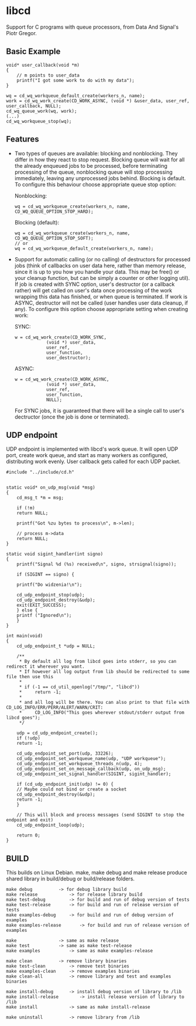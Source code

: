 # libcd

Support for C programs with queue processors, from Data And Signal's Piotr Gregor.


## Basic Example

```
void* user_callback(void *m)
{
    // m points to user_data 
    printf("I got some work to do with my data");
}

wq = cd_wq_workqueue_default_create(workers_n, name);
work = cd_wq_work_create(CD_WORK_ASYNC, (void *) &user_data, user_ref, user_callback, NULL);	
cd_wq_queue_work(wq, work);
(...)
cd_wq_workqueue_stop(wq);
```

## Features

- Two types of queues are available: blocking and nonblocking. They differ in how they react to stop request. Blocking queue will wait for all the already enqueued jobs to be processed, before terminating processing of the queue, nonblocking queue will stop processing immediately, leaving any unprocessed jobs behind. Blocking is default. To configure this behaviour choose appropriate queue stop option:

	Nonblocking:
	```
	wq = cd_wq_workqueue_create(workers_n, name, CD_WQ_QUEUE_OPTION_STOP_HARD);
	```

	Blocking (default):
	```
	wq = cd_wq_workqueue_create(workers_n, name, CD_WQ_QUEUE_OPTION_STOP_SOFT);
	// or
	wq = cd_wq_workqueue_default_create(workers_n, name);
	```

- Support for automatic calling (or no calling) of destructors for processed jobs (think of callbacks on user data here, rather than memory release, since it is up to you how you handle your data. This may be free() or your cleanup function, but can be simply a counter or other logging util). If job is created with SYNC option, user's destructor (or a callback rather) will get called on user's data once processing of the work wrapping this data has finished, or when queue is terminated. If work is ASYNC, destructor will not be called (user handles user data cleanup, if any). To configure this option choose appropriate setting when creating work:

	SYNC:
	```
	w = cd_wq_work_create(CD_WORK_SYNC, 
				(void *) user_data, 
				user_ref,
				user_function,
				user_destructor);
	```

	ASYNC:
	```
	w = cd_wq_work_create(CD_WORK_ASYNC, 
				(void *) user_data, 
				user_ref, 
				user_function, 
				NULL);
	``` 

	For SYNC jobs, it is guaranteed that there will be a single call to user's dectructor (once the job is done or terminated).	

## UDP endpoint

UDP endpoint is implemented with libcd's work queue. It will open UDP port, create work queue, and start as many workers as configured, distributing work evenly.
User callback gets called for each UDP packet.

```
#include "../include/cd.h"


static void* on_udp_msg(void *msg)
{
    cd_msg_t *m = msg;

    if (!m)
	return NULL;

    printf("Got %zu bytes to process\n", m->len);

    // process m->data
    return NULL;
}

static void sigint_handler(int signo)
{
    printf("Signal %d (%s) received\n", signo, strsignal(signo));

    if (SIGINT == signo) {

	printf("Do widzenia!\n");

	cd_udp_endpoint_stop(udp);
	cd_udp_endpoint_destroy(&udp);
	exit(EXIT_SUCCESS);
    } else {
	printf ("Ignored\n");
    }
}

int main(void)
{
    cd_udp_endpoint_t *udp = NULL;

    /**
     * By default all log from libcd goes into stderr, so you can redirect it wherever you want.
     * If however all log output from lib should be redirected to some file then use this
     *
     * if (-1 == cd_util_openlog("/tmp/", "libcd"))
     *     return -1;
     *
     * and all log will be there. You can also print to that file with CD_LOG_INFO/ERR/PERR/ALERT/WARN/CRIT:
     *     CD_LOG_INFO("This goes wherever stdout/stderr output from libcd goes");
     */

    udp = cd_udp_endpoint_create();
    if (!udp)
	return -1;

    cd_udp_endpoint_set_port(udp, 33226);
    cd_udp_endpoint_set_workqueue_name(udp, "UDP workqueue");
    cd_udp_endpoint_set_workqueue_threads_n(udp, 4);
    cd_udp_endpoint_set_on_message_callback(udp, on_udp_msg);
    cd_udp_endpoint_set_signal_handler(SIGINT, sigint_handler);

    if (cd_udp_endpoint_init(udp) != 0) {
	// Maybe could not bind or create a socket
	cd_udp_endpoint_destroy(&udp);
	return -1;
    }

    // This will block and process messages (send SIGINT to stop the endpoint and exit)
    cd_udp_endpoint_loop(udp);

    return 0;
}
```

## BUILD

This builds on Linux Debian. make, make debug and make release produce shared library in build/debug or build/release folders.

```
make debug			-> for debug library build
make release			-> for release library build
make test-debug			-> for build and run of debug version of tests 
make test-release		-> for build and run of release version of tests
make examples-debug		-> for build and run of debug version of examples 
make examples-release		-> for build and run of release version of examples

make				-> same as make release
make test			-> same as make test-release
make examples			-> same as make examples-release

make clean			-> remove library binaries
make test-clean			-> remove test binaries
make examples-clean		-> remove examples binaries
make clean-all			-> remove library and test and examples binaries

make install-debug		-> install debug version of library to /lib
make install-release		-> install release version of library to /lib
make install			-> same as make install-release

make uninstall			-> remove library from /lib
```
